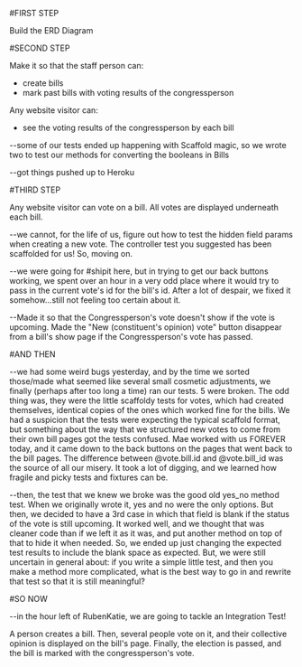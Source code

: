 #FIRST STEP

Build the ERD Diagram

#SECOND STEP

Make it so that the staff person can:

* create bills
* mark past bills with voting results of the congressperson

Any website visitor can:

* see the voting results of the congressperson by each bill

--some of our tests ended up happening with Scaffold magic, so we wrote two to test our methods for converting the booleans in Bills

--got things pushed up to Heroku

#THIRD STEP

Any website visitor can vote on a bill.  All votes are displayed underneath each bill.

--we cannot, for the life of us, figure out how to test the hidden field params when creating a new vote.  The controller test you suggested has been scaffolded for us!  So, moving on.

--we were going for #shipit here, but in trying to get our back buttons working, we spent over an hour in a very odd place where it would try to pass in the current vote's id for the bill's id.  After a lot of despair, we fixed it somehow...still not feeling too certain about it.

--Made it so that the Congressperson's vote doesn't show if the vote is upcoming.  Made the "New (constituent's opinion) vote" button disappear from a bill's show page if the Congressperson's vote has passed.


#AND THEN

--we had some weird bugs yesterday, and by the time we sorted those/made what seemed like several small cosmetic adjustments, we finally (perhaps after too long a time)  ran our tests. 5 were broken.  The odd thing was, they were the little scaffoldy tests for votes, which had created themselves, identical copies of the ones which worked fine for the bills.  We had a suspicion that the tests were expecting the typical scaffold format, but something about the way that we structured new votes to come from their own bill pages got the tests confused.  Mae worked with us FOREVER today, and it came down to the back buttons on the pages that went back to the bill pages.  The difference between @vote.bill.id and @vote.bill_id was the source of all our misery.  It took a lot of digging, and we learned how fragile and picky tests and fixtures can be.

--then, the test that we knew we broke was the good old yes_no method test.  When we originally wrote it, yes and no were the only options.  But then, we decided to have a 3rd case in which that field is blank if the status of the vote is still upcoming.  It worked well, and we thought that was cleaner code than if we left it as it was, and put another method on top of that to hide it when needed.  So, we ended up just changing the expected test results to include the blank space as expected.  But, we were still uncertain in general about: if you write a simple little test, and then you make a method more complicated, what is the best way to go in and rewrite that test so that it is still meaningful?  

#SO NOW

--in the hour left of RubenKatie, we are going to tackle an Integration Test!

A person creates a bill.  Then, several people vote on it, and their collective opinion is displayed on the bill's page.  Finally, the election is passed, and the bill is marked with the congressperson's vote.
